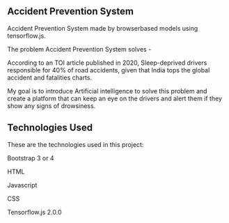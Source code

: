 
## Accident Prevention System

Accident Prevention System made by browserbased models using tensorflow.js.

The problem Accident Prevention System solves - 

According to an TOI article published in 2020, Sleep-deprived drivers responsible for 40% of road accidents, given that India tops the global accident and fatalities charts.

My goal is to introduce Artificial intelligence to solve this problem and create a platform that can keep an eye on the drivers and alert them if they show any signs of drowsiness.

## Technologies Used

These are the technologies used in this project:

Bootstrap 3 or 4

HTML 

Javascript

CSS

Tensorflow.js 2.0.0

